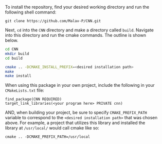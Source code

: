 
To install the repository, find your desired working directory and run the following shell command:
```shell
git clone https://github.com/Malav-P/CNN.git
```

Next, `cd` into the `CNN` directory and make a directory called `build`. Navigate into this directory and run 
the cmake commands. The outline is shown below.

```sh
cd CNN
mkdir build
cd build

cmake .. -DCMAKE_INSTALL_PREFIX=<desired installation path>
make
make install
```

When using this package in your own project, include the following in your `CMakeLists.txt` file:
```
find_package(CNN REQUIRED)
target_link_libraries(<your program here> PRIVATE cnn)
```
AND, when building your project, be sure to specify `CMAKE_PREFIX_PATH` variable to correspond to the
`<desired installation path>` that was chosen above. For example, a project that utilizes this library 
and installed the library at `/usr/local/` would call cmake like so:
```shell
cmake .. -DCMAKE_PREFIX_PATH=/usr/local
```